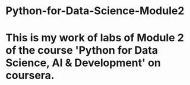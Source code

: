 # Python-for-Data-Science-Module2
# This is my work of labs of Module 2 of the course 'Python for Data Science, AI & Development' on coursera.
